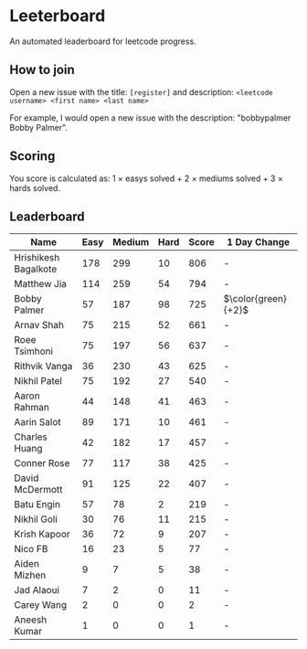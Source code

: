 # Leeterboard

An automated leaderboard for leetcode progress.

## How to join

Open a new issue with the title: `[register]` and description:
`<leetcode username> <first name> <last name>`

For example, I would open a new issue with the description: "bobbypalmer Bobby Palmer".

## Scoring

You score is calculated as:
1 $\times$ easys solved + 2 $\times$ mediums solved + 3 $\times$ hards solved.

## Leaderboard
| Name | Easy | Medium | Hard | Score | 1 Day Change |
| --- | --- | --- | --- | --- | --- |
| Hrishikesh Bagalkote | 178 | 299 | 10 | 806 | - |
| Matthew Jia | 114 | 259 | 54 | 794 | - |
| Bobby Palmer | 57 | 187 | 98 | 725 | $\color{green}{+2}$ |
| Arnav Shah | 75 | 215 | 52 | 661 | - |
| Roee Tsimhoni | 75 | 197 | 56 | 637 | - |
| Rithvik Vanga | 36 | 230 | 43 | 625 | - |
| Nikhil Patel | 75 | 192 | 27 | 540 | - |
| Aaron Rahman | 44 | 148 | 41 | 463 | - |
| Aarin Salot | 89 | 171 | 10 | 461 | - |
| Charles Huang | 42 | 182 | 17 | 457 | - |
| Conner Rose | 77 | 117 | 38 | 425 | - |
| David McDermott | 91 | 125 | 22 | 407 | - |
| Batu Engin | 57 | 78 | 2 | 219 | - |
| Nikhil Goli | 30 | 76 | 11 | 215 | - |
| Krish Kapoor | 36 | 72 | 9 | 207 | - |
| Nico FB | 16 | 23 | 5 | 77 | - |
| Aiden Mizhen | 9 | 7 | 5 | 38 | - |
| Jad Alaoui | 7 | 2 | 0 | 11 | - |
| Carey Wang | 2 | 0 | 0 | 2 | - |
| Aneesh Kumar | 1 | 0 | 0 | 1 | - |
